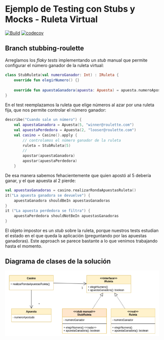 
# Ejemplo de Testing con Stubs y Mocks - Ruleta Virtual

[![Build](https://github.com/uqbar-project/eg-ruletas-kotlin/actions/workflows/gradle-build.yml/badge.svg?branch=stubbing-roulette)](https://github.com/uqbar-project/eg-ruletas-kotlin/actions/workflows/gradle-build.yml) [![codecov](https://codecov.io/gh/uqbar-project/eg-ruletas-kotlin/branch/master/graph/badge.svg?token=RdVlEzRc3G)](https://codecov.io/gh/uqbar-project/eg-ruletas-kotlin?branch=stubbing-roulette)

## Branch stubbing-roulette

Arreglamos los _flaky tests_ implementando un _stub_ manual que permite configurar el número ganador de la ruleta virtual:

```kt
class StubRuleta(val numeroGanador: Int) : IRuleta {
    override fun elegirNumero() {}

    override fun apuestaGanadora(apuesta: Apuesta) = apuesta.numeroApostado == numeroGanador
}
```

En el test reemplazamos la ruleta que elige números al azar por una ruleta fija, que nos permite controlar el número ganador:

```kt
describe("Cuando sale un número") {
    val apuestaGanadora = Apuesta(5, "winner@roulette.com")
    val apuestaPerdedora = Apuesta(2, "looser@roulette.com")
    val casino = Casino().apply {
        // controlamos el número ganador de la ruleta
        ruleta = StubRuleta(5)
        //
        apostar(apuestaGanadora)
        apostar(apuestaPerdedora)
    }
```

De esa manera sabemos fehacientemente que quien apostó al 5 debería ganar, y el que apuesta al 2 pierde:

```kt
val apuestasGanadoras = casino.realizarRondaApuestasRuleta()
it("La apuesta ganadora se devuelve") {
    apuestaGanadora shouldBeIn apuestasGanadoras
}
it ("La apuesta perdedora se filtra") {
    apuestaPerdedora shouldNotBeIn apuestasGanadoras
}
```

El objeto impostor es un _stub_ sobre la ruleta, porque nuestros tests estudian el estado en el que queda la aplicación (preguntando por las apuestas ganadoras). Este approach se parece bastante a lo que venimos trabajando hasta el momento.

## Diagrama de clases de la solución

![diagrama de clases](./images/diagramaClases.png)